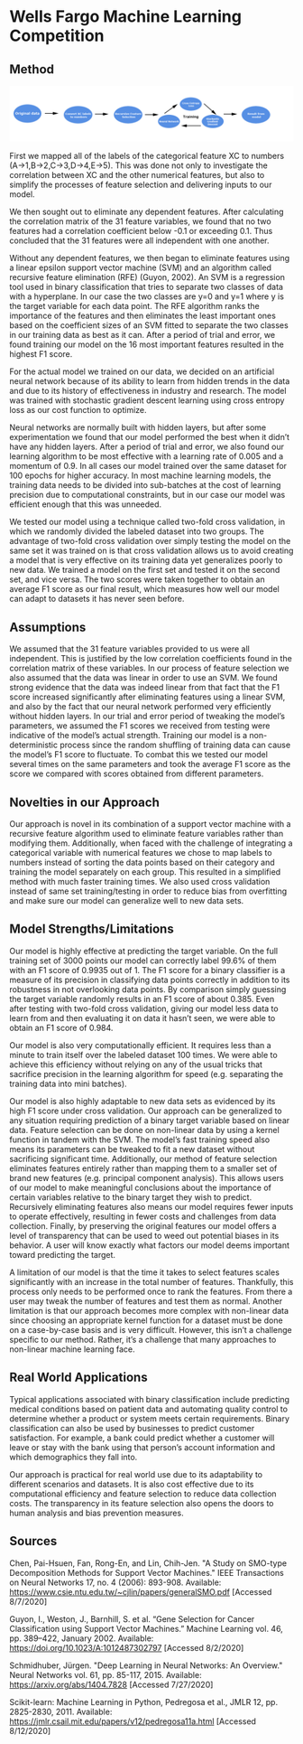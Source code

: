 # Wells Fargo Machine Learning Competition

## Method

![This is a alt text.](/flowchart.png "This is a sample image.")

First we mapped all of the labels of the categorical feature XC to numbers (A→1,B→2,C→3,D→4,E→5). This was done not only to investigate the correlation between XC and the other numerical features, but also to simplify the processes of feature selection and delivering inputs to our model.

We then sought out to eliminate any dependent features. After calculating the correlation matrix of the 31 feature variables, we found that no two features had a correlation coefficient below -0.1 or exceeding 0.1. Thus concluded that the 31 features were all independent with one another.

Without any dependent features, we then began to eliminate features using a linear epsilon support vector machine (SVM) and an algorithm called recursive feature elimination (RFE) (Guyon, 2002). An SVM is a regression tool used in binary classification that tries to separate two classes of data with a hyperplane. In our case the two classes are y=0 and y=1 where y is the target variable for each data point. The RFE algorithm ranks the importance of the features and then eliminates the least important ones based on the coefficient sizes of an SVM fitted to separate the two classes in our training data as best as it can. After a period of trial and error, we found training our model on the 16 most important features resulted in the highest F1 score.

For the actual model we trained on our data, we decided on an artificial neural network because of its ability to learn from hidden trends in the data and due to its history of effectiveness in industry and research. The model was trained with stochastic gradient descent learning using cross entropy loss as our cost function to optimize.

Neural networks are normally built with hidden layers, but after some experimentation we found that our model performed the best when it didn’t have any hidden layers. After a period of trial and error, we also found our learning algorithm to be most effective with a learning rate of 0.005 and a momentum of  0.9. In all cases our model trained over the same dataset for 100 epochs for higher accuracy. In most machine learning models, the training data needs to be divided into sub-batches at the cost of learning precision due to computational constraints, but in our case our model was efficient enough that this was unneeded.

We tested our model using a technique called two-fold cross validation, in which we randomly divided the labeled dataset into two groups. The advantage of two-fold cross validation over simply testing the model on the same set it was trained on is that cross validation allows us to avoid creating a model that is very effective on its training data yet generalizes poorly to new data. We trained a model on the first set and tested it on the second set, and vice versa. The two scores were taken together to obtain an average F1 score as our final result, which measures how well our model can adapt to datasets it has never seen before.

## Assumptions
We assumed that the 31 feature variables provided to us were all independent. This is justified by the low correlation coefficients found in the correlation matrix of these variables. In our process of feature selection we also assumed that the data was linear in order to use an SVM. We found strong evidence that the data was indeed linear from that fact that the F1 score increased significantly after eliminating features using a linear SVM, and also by the fact that our neural network performed very efficiently without hidden layers. In our trial and error period of tweaking the model’s parameters, we assumed the F1 scores we received from testing were indicative of the model’s actual strength. Training our model is a non-deterministic process since the random shuffling of training data can cause the model’s F1 score to fluctuate. To combat this we tested our model several times on the same parameters and took the average F1 score as the score we compared with scores obtained from different parameters.

## Novelties in our Approach
Our approach is novel in its combination of a support vector machine with a recursive feature algorithm used to eliminate feature variables rather than modifying them. Additionally, when faced with the challenge of integrating a categorical variable with numerical features we chose to map labels to numbers instead of sorting the data points based on their category and training the model separately on each group. This resulted in a simplified method with much faster training times. We also used cross validation instead of same set training/testing in order to reduce bias from overfitting and make sure our model can generalize well to new data sets.

## Model Strengths/Limitations
Our model is highly effective at predicting the target variable. On the full training set of 3000 points our model can correctly label 99.6% of them with an F1 score of 0.9935 out of 1. The F1 score for a binary classifier is a measure of its precision in classifying data points correctly in addition to its robustness in not overlooking data points. By comparison simply guessing the target variable randomly results in an F1 score of about 0.385. Even after testing with two-fold cross validation, giving our model less data to learn from and then evaluating it on data it hasn’t seen, we were able to obtain an F1 score of 0.984.
 
Our model is also very computationally efficient. It requires less than a minute to train itself over the labeled dataset 100 times. We were able to achieve this efficiency without relying on any of the usual tricks that sacrifice precision in the learning algorithm for speed (e.g. separating the training data into mini batches).

Our model is also highly adaptable to new data sets as evidenced by its high F1 score under cross validation. Our approach can be generalized to any situation requiring prediction of a binary target variable based on linear data. Feature selection can be done on non-linear data by using a kernel function in tandem with the SVM. The model’s fast training speed also means its parameters can be tweaked to fit a new dataset without sacrificing significant time. Additionally, our method of feature selection eliminates features entirely rather than mapping them to a smaller set of brand new features (e.g. principal component analysis). This allows users of our model to make meaningful conclusions about the importance of certain variables relative to the binary target they wish to predict. Recursively eliminating features also means our model requires fewer inputs to operate effectively, resulting in fewer costs and challenges from data collection. Finally, by preserving the original features our model offers a level of transparency that can be used to weed out potential biases in its behavior. A user will know exactly what factors our model deems important toward predicting the target.

A limitation of our model is that the time it takes to select features scales significantly with an increase in the total number of features. Thankfully, this process only needs to be performed once to rank the features. From there a user may tweak the number of features and test them as normal. Another limitation is that our approach becomes more complex with non-linear data since choosing an appropriate kernel function for a dataset must be done on a case-by-case basis and is very difficult. However, this isn’t a challenge specific to our method. Rather, it’s a challenge that many approaches to non-linear machine learning face.

## Real World Applications

Typical applications associated with binary classification include predicting medical conditions based on patient data and automating quality control to determine whether a product or system meets certain requirements. Binary classification can also be used by businesses to predict customer satisfaction. For example, a bank could predict whether a customer will leave or stay with the bank using that person’s account information and which demographics they fall into.

Our approach is practical for real world use due to its adaptability to different scenarios and datasets. It is also cost effective due to its computational efficiency and feature selection to reduce data collection costs. The transparency in its feature selection also opens the doors to human analysis and bias prevention measures.

## Sources

Chen, Pai-Hsuen, Fan, Rong-En, and Lin, Chih-Jen. "A Study on SMO-type Decomposition Methods for Support Vector Machines." IEEE Transactions on Neural Networks 17, no. 4 (2006): 893-908. Available: https://www.csie.ntu.edu.tw/~cjlin/papers/generalSMO.pdf [Accessed 8/7/2020]

Guyon, I., Weston, J., Barnhill, S. et al. “Gene Selection for Cancer Classification using 
Support Vector Machines.” Machine Learning vol. 46, pp. 389–422, January 2002. Available: https://doi.org/10.1023/A:1012487302797 [Accessed 8/2/2020]

Schmidhuber, Jürgen. "Deep Learning in Neural Networks: An Overview." Neural Networks vol. 61, pp. 85-117, 2015. Available: https://arxiv.org/abs/1404.7828 [Accessed 7/27/2020]

Scikit-learn: Machine Learning in Python, Pedregosa et al., JMLR 12, pp. 2825-2830, 2011. Available: https://jmlr.csail.mit.edu/papers/v12/pedregosa11a.html [Accessed 8/12/2020]
 


